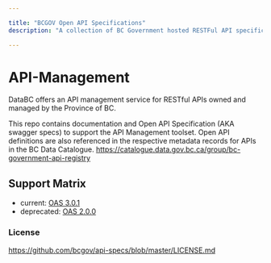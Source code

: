 ```yaml
---

title: "BCGOV Open API Specifications"
description: "A collection of BC Government hosted RESTFul API specifications."

---
```



# API-Management

DataBC offers an API management service for RESTful APIs owned and managed by the Province of BC. 

This repo contains documentation and Open API Specification (AKA swagger specs) to support the API Management toolset. Open API definitions are also referenced in the respective metadata records for APIs in the BC Data Catalogue. https://catalogue.data.gov.bc.ca/group/bc-government-api-registry

## Support Matrix
* current: [OAS 3.0.1](https://github.com/OAI/OpenAPI-Specification/blob/master/versions/3.0.1.md)
* deprecated: [OAS 2.0.0](https://github.com/OAI/OpenAPI-Specification/blob/master/versions/2.0.md)

### License

https://github.com/bcgov/api-specs/blob/master/LICENSE.md
